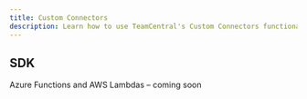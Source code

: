 ```yaml
---
title: Custom Connectors
description: Learn how to use TeamCentral's Custom Connectors functionality.
---
```


## SDK
Azure Functions and AWS Lambdas – coming soon 